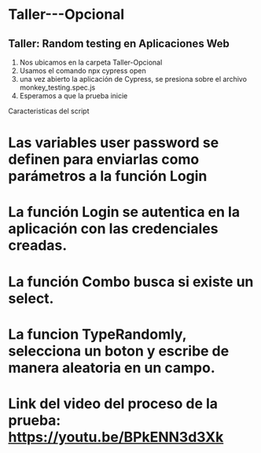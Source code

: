 # Taller---Opcional
Taller: Random testing en Aplicaciones Web
-----------------------------------------------------------------------------------------
1. Nos ubicamos en la carpeta Taller-Opcional 
2. Usamos el comando npx cypress open
3. una vez abierto la aplicación de Cypress, se presiona sobre el archivo monkey_testing.spec.js
4. Esperamos a que la prueba inicie

Caracteristicas del script

# Las variables user password se definen para enviarlas como parámetros a la función Login

# La función Login se autentica en la aplicación con las credenciales creadas.

# La función Combo busca si existe un select.

# La funcion TypeRandomly, selecciona un boton y escribe de manera aleatoria en un campo.

# Link del video del proceso de la prueba: https://youtu.be/BPkENN3d3Xk
